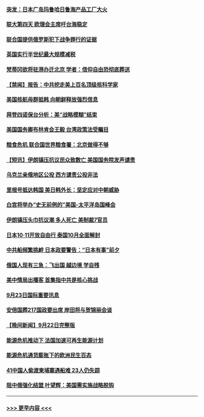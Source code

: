 #### [突发：日本广岛玛鲁哈日鲁海产品工厂大火](../pages/prog202/a103535648.md?t=09240901) 
#### [联大第四天 欧理会主席吁台海稳定](../pages/prog202/a103535637.md?t=09240901) 
#### [联合国提供俄罗斯犯下战争罪行的证据](../pages/prog202/a103535571.md?t=09240901) 
#### [英国实行半世纪最大规模减税](../pages/prog202/a103535464.md?t=09240901) 
#### [梵蒂冈欲将驻港办迁北京 学者：信仰自由恐彻底葬送](../pages/prog202/a103535537.md?t=09240901) 
#### [【禁闻】报告：中共挖走美上百名顶级核科学家](../pages/prog202/a103535370.md?t=09240901) 
#### [美国核航母群抵韩 向朝鲜释放强烈信息](../pages/prog202/a103535383.md?t=09240901) 
#### [拜登四诺保台分析：美“战略模糊”结束](../pages/prog202/a103535391.md?t=09240901) 
#### [美国国务卿布林肯会王毅 台湾政策法受瞩目](../pages/prog202/a103535346.md?t=09240901) 
#### [粮食危机 联合国世界粮食署：北京做得不够](../pages/prog202/a103535394.md?t=09240901) 
#### [【短讯】伊朗镇压抗议民众致数亡 美国国务院发声谴责](../pages/prog202/a103535389.md?t=09240901) 
#### [乌克兰亲俄地区公投 西方谴责公投非法](../pages/prog202/a103535399.md?t=09240901) 
#### [里根号抵达韩国 美日韩外长：坚定应对中朝威胁](../pages/prog202/a103535324.md?t=09240901) 
#### [白宫将举办“史无前例的”美国-太平洋岛国峰会](../pages/prog202/a103535334.md?t=09240901) 
#### [伊朗镇压头巾抗议潮 多人死亡 美制裁7官员](../pages/prog202/a103535291.md?t=09240901) 
#### [日本10‧11开放自由行 泰国10月全面解封](../pages/prog202/a103535279.md?t=09240901) 
#### [中共船频繁挑衅 日本政要警告：“日本有事”前夕](../pages/prog202/a103535193.md?t=09240901) 
#### [俄国人现有三急：飞出国 越边境 学自残](../pages/prog202/a103535202.md?t=09240901) 
#### [美中情局出播客 首集指中共是核心挑战](../pages/prog202/a103535198.md?t=09240901) 
#### [9月23日国际重要讯息](../pages/prog202/a103535184.md?t=09240901) 
#### [安倍国葬217国政要出席 岸田将与贺锦丽会谈](../pages/prog202/a103534979.md?t=09240901) 
#### [【晚间新闻】9月22日完整版](../pages/prog202/a103534962.md?t=09240901) 
#### [能源危机推动下 法国加速可再生能源计划](../pages/prog202/a103534830.md?t=09240901) 
#### [能源危机通货膨胀下的欧洲民生百态](../pages/prog202/a103534836.md?t=09240901) 
#### [41中国人偷渡柬埔寨遇船难 23人仍失踪](../pages/prog202/a103534834.md?t=09240901) 
#### [阻中俄强化结盟 叶望辉：美国需实施战略脱钩](../pages/prog202/a103534839.md?t=09240901) 

----
#### [ >>> 更早内容 <<< ](../indexes/prog202-earlier.md)

